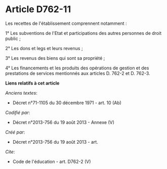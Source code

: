 # Article D762-11

Les recettes de l'établissement comprennent notamment : 

1° Les subventions de l'Etat et participations des autres personnes de droit public ; 

2° Les dons et legs et leurs revenus ; 

3° Les revenus des biens qui sont sa propriété ; 

4° Les financements et les produits des opérations de gestion et des prestations de services mentionnés aux articles D. 762-2
et D. 762-3.

**Liens relatifs à cet article**

_Anciens textes_:

  - Décret n°71-1105 du 30 décembre 1971 - art. 10 (Ab)

_Codifié par_:

  - Décret n°2013-756 du 19 août 2013 -  Annexe (V)

_Créé par_:

  - Décret n°2013-756 du 19 août 2013 - art.

_Cite_:

  - Code de l'éducation - art. D762-2 (V)
